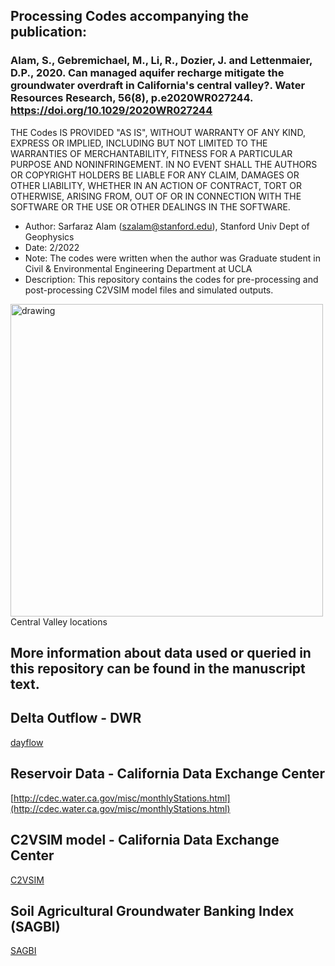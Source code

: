 ## Processing Codes accompanying the publication: 
### Alam, S., Gebremichael, M., Li, R., Dozier, J. and Lettenmaier, D.P., 2020. Can managed aquifer recharge mitigate the groundwater overdraft in California's central valley?. Water Resources Research, 56(8), p.e2020WR027244. https://doi.org/10.1029/2020WR027244


THE Codes IS PROVIDED "AS IS", WITHOUT WARRANTY OF ANY KIND, EXPRESS OR IMPLIED, INCLUDING BUT NOT LIMITED TO THE WARRANTIES OF MERCHANTABILITY, FITNESS FOR A PARTICULAR PURPOSE AND NONINFRINGEMENT. IN NO EVENT SHALL THE AUTHORS OR COPYRIGHT HOLDERS BE LIABLE FOR ANY CLAIM, DAMAGES OR OTHER LIABILITY, WHETHER IN AN ACTION OF CONTRACT, TORT OR OTHERWISE, ARISING FROM, OUT OF OR IN CONNECTION WITH THE SOFTWARE OR THE USE OR OTHER DEALINGS IN THE SOFTWARE.


* Author: Sarfaraz Alam (szalam@stanford.edu), Stanford Univ Dept of Geophysics 
* Date: 2/2022
* Note: The codes were written when the author was Graduate student in Civil & Environmental Engineering Department at UCLA 
* Description: This repository contains the codes for pre-processing and post-processing C2VSIM model files and simulated outputs.

<img src="Post_processing/Figure_0/CV_loc.png" alt="drawing" width="500"> <br>
Central Valley locations

## More information about data used or queried in this repository can be found in the manuscript text.

## Delta Outflow - DWR
[dayflow](https://water.ca.gov/Programs/Environmental-Services/Compliance-Monitoring-And-Assessment/Dayflow-Data)

## Reservoir Data - California Data Exchange Center
[http://cdec.water.ca.gov/misc/monthlyStations.html](http://cdec.water.ca.gov/misc/monthlyStations.html) 

## C2VSIM model - California Data Exchange Center
[C2VSIM](https://data.cnra.ca.gov/dataset/c2vsimfg_beta2)

## Soil Agricultural Groundwater Banking Index (SAGBI)
[SAGBI](https://casoilresource.lawr.ucdavis.edu/sagbi/)
